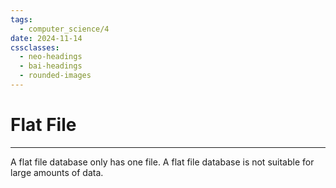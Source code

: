 ```yaml
---
tags:
  - computer_science/4
date: 2024-11-14
cssclasses:
  - neo-headings
  - bai-headings
  - rounded-images
---
```

# Flat File
***
A flat file database only has one file. A flat file database is not suitable for large amounts of data.